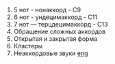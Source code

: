 1.  5 нот - нонаккорд - С9
2.  6 нот - ундецимаккорд - С11
3.  7 нот — терцдецимаккорд - С13
4.  Обращение сложных аккордов
5.  Открытая и закрытая форма
6.  Кластеры
7.  Неаккордовые звуки [eng](https://en.wikipedia.org/wiki/Nonchord_tone)